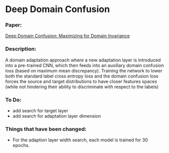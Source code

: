 # Deep Domain Confusion

### Paper:
[Deep Domain Confusion: Maximizing for Domain Invariance](https://arxiv.org/pdf/1412.3474.pdf)

### Description:
A domain adaptation approach where a new adaptation layer is introduced into a pre-trained CNN, which then feeds
into an auxiliary domain confusion loss (based on maximum mean discrepancy). Training the network to lower both the standard label cross entropy loss
and the domain confusion loss forces the source and target distributions to have closer features spaces 
(while not hindering their ability to discriminate with respect to the labels)

### To Do:
- add search for target layer
- add search for adaptation layer dimension

### Things that have been changed:
- For the adaption layer width search, each model is trained for 30 epochs.
